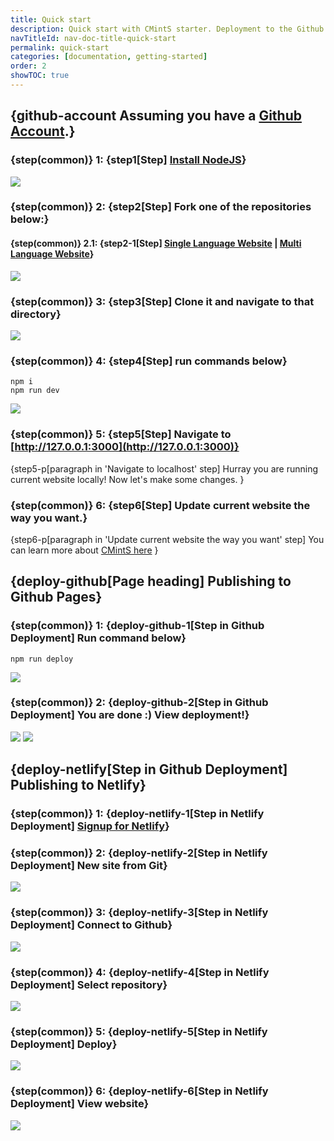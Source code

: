 ```yaml
---
title: Quick start
description: Quick start with CMintS starter. Deployment to the Github Page and Netlify.
navTitleId: nav-doc-title-quick-start
permalink: quick-start
categories: [documentation, getting-started]
order: 2
showTOC: true
---
```


## {github-account Assuming you have a [Github Account](https://github.com/).}

### {step(common)} 1: {step1[Step] [Install NodeJS](https://nodejs.org/en/)}
<img src="/images/steps/nodejs.png">

### {step(common)} 2: {step2[Step] Fork one of the repositories below:}

#### {step(common)} 2.1: {step2-1[Step] [Single Language Website](https://github.com/cmints/single-lang-starter) | [Multi Language Website](https://github.com/cmints/multi-lang-starter)}

<img src="/images/steps/github-fork.png">

### {step(common)} 3: {step3[Step] Clone it and navigate to that directory}
<img src="/images/steps/github-clone.png">

### {step(common)} 4: {step4[Step] run commands below}
```
npm i
npm run dev
```

<img src="/images/steps/run-dev.png">

### {step(common)} 5: {step5[Step] Navigate to [http://127.0.0.1:3000](http://127.0.0.1:3000)}
{step5-p[paragraph in 'Navigate to localhost' step]
Hurray you are running current website locally! Now let's make some changes.
}

### {step(common)} 6: {step6[Step] Update current website the way you want.}
{step6-p[paragraph in 'Update current website the way you want' step]
You can learn more about [CMintS here](https://cmints.io/)
}

## {deploy-github[Page heading] Publishing to <fix>Github</fix> Pages}

### {step(common)} 1: {deploy-github-1[Step in Github Deployment] Run command below}
```
npm run deploy
```

<img src="/images/steps/run-deploy.png">

### {step(common)} 2: {deploy-github-2[Step in Github Deployment] You are done :) View deployment!}

<img src="/images/steps/github-env.png">

<img src="/images/steps/github-view.png">

## {deploy-netlify[Step in Github Deployment] Publishing to Netlify}

### {step(common)} 1: {deploy-netlify-1[Step in Netlify Deployment] [Signup for Netlify](https://app.netlify.com/signup)}

### {step(common)} 2: {deploy-netlify-2[Step in Netlify Deployment] New site from Git}

<img src="/images/steps/netlify-new.png">

### {step(common)} 3: {deploy-netlify-3[Step in Netlify Deployment] Connect to Github}

<img src="/images/steps/netlify-github.png">

### {step(common)} 4: {deploy-netlify-4[Step in Netlify Deployment] Select repository}

<img src="/images/steps/netlify-repo.png">

### {step(common)} 5: {deploy-netlify-5[Step in Netlify Deployment] Deploy}

<img src="/images/steps/netlify-deploy.png">

### {step(common)} 6: {deploy-netlify-6[Step in Netlify Deployment] View website}

<img src="/images/steps/netlify-view.png">
